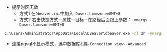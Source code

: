 * 提示时区无效
  * 方式1 在`Dbeaver.ini`中加入`-Duser.timezone=GMT+8`
  * 方式2 右击快捷方式--属性--目标--在路径后面跟上参数：`-vmargs -Duser.timezone=GMT+8`

```bash
C:\Users\Administrator\AppData\Local\DBeaver\dbeaver.exe -nl zh -vmargs -Duser.timezone=GMT+8
```

* 连接pgsql不显示模式，选中数据库`右键-Connection view--Advanced`
